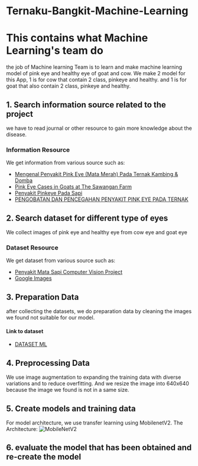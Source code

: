 # Ternaku-Bangkit-Machine-Learning
# This contains what Machine Learning's team do
the job of Machine learning Team is to learn and make machine learning model of pink eye and healthy eye of goat and cow. We make 2 model for this App, 1 is for cow that contain 2 class, pinkeye and healthy. and 1 is for goat that also contain 2 class, pinkeye and healthy.

## 1. Search information source related to the project
we have to read journal or other resource to gain more knowledge about the disease.
### Information Resource
We get information from various source such as:
- [Mengenal Penyakit Pink Eye (Mata Merah) Pada Ternak Kambing & Domba](https://disnakeswan.lebakkab.go.id/mengenal-penyakit-pink-eye-mata-merah-pada-ternak-kambing-domba/)
- [Pink Eye Cases in Goats at The Sawangan Farm](https://e-journal.unair.ac.id/JAVEST/article/download/25060/14106)
- [Penyakit Pinkeye Pada Sapi](https://bbibsingosari.ditjenpkh.pertanian.go.id/penyakit-pinkeye-pada-sapi/#:~:text=Pinkeye%20diakibatkan%20oleh%20bakteri%20Moraxella,bakteri%20ini%20mudah%20menyerang%20mata.)
- [PENGOBATAN DAN PENCEGAHAN PENYAKIT PINK EYE PADA TERNAK](http://cybex.pertanian.go.id/mobile/artikel/95335/PENGOBATAN-DAN-PENCEGAHAN-PENYAKIT-PINK-EYE-PADA-TERNAK/)

## 2. Search dataset for different type of eyes
We collect images of pink eye and healthy eye from cow eye and goat eye
### Dataset Resource
We get dataset from various source such as:
- [Penyakit Mata Sapi Computer Vision Project](https://universe.roboflow.com/fachri/penyakit-mata-sapi)
- [Google Images](https://images.google.com/)

## 3. Preparation Data
after collecting the datasets, we do preparation data by cleaning the images we found not suitable for our model.
#### Link to dataset
- [DATASET ML](https://drive.google.com/drive/folders/1_FB1UIOc-UrCFNujgb_W0W27A0NcOlNz?usp=sharing)
## 4. Preprocessing Data
We use image augmentation to expanding the training data with diverse variations and to reduce overfitting. And we resize the image into 640x640 because the image we found is not in a same size.
## 5. Create models and training data
For model architecture, we use transfer learning using MobilenetV2.
The Architecture:
![MobileNetV2](https://www.thepythoncode.com/media/articles/use-transfer-learning-for-image-flower-classification-keras-python/mobilenet-mo_hGSqcA7.png)
## 6. evaluate the model that has been obtained and re-create the model

